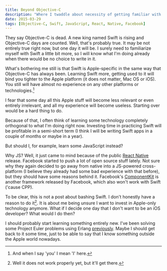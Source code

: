 ```yaml
---
title: Beyond Objective-C
description: "Where I twaddle about necessity of getting familiar with multiple platforms/languages."
date: 2015-03-29
tags: [Objective-C, Swift, JavaScript, React, Native, Facebook]
---
```

They say Objective-C is dead. A new king named Swift is rising and Objective-C days are counted. Well, that's probably true. It may be not entirely true right now, but one day it will be. I surely need to familiarize myself with Swift a little bit more, so I will know what I'm doing already when there would be no choice to write in it.

What's bothering me still is that Swift is Apple-specific in the same way that Objective-C has always been. Learning Swift more, getting used to it will bind you tighter to the Apple platform (it does not matter, Mac OS or iOS). You still will have almost no experience on any other platforms or technologies.<!--more-->[^1]

I fear that some day all this Apple stuff will become less relevant or even entirely irrelevant, and all my experience will become useless. Starting over would be a hard thing to do.

Because of that, I often think of learning some technology completely orthogonal to what I'm doing right now. Investing time in practicing Swift will be profitable in a semi-short term (I think I will be writing Swift apps in a couple of months or maybe in a year).

But should I, for example, learn some JavaScript instead?

Why JS? Well, it just came to mind because of the public [React Native](http://facebook.github.io/react-native/) release. Facebook started to push a lot of open source stuff lately. Not sure why they again decided to go away from native into a JS-powered cross-platform (I believe they already had some bad experience with that before), but they should have some reasons behind it. Facebook's [ComponentKit](http://componentkit.org/) is another framework released by Facebook, which also won't work with Swift ('cause CPP).

To be clear, this is not a post about bashing Swift. I don't honestly have a reason to do it[^2]. It is about me being unsure I want to invest in Apple-only technology anymore. What if I decide one day that I don't want to be an iOS developer? What would I do then?

I should probably start learning something entirely new. I've been solving some Project Euler problems using Erlang [previously](https://github.com/wanderwaltz/erlang-project-euler). Maybe I should get back to it some time, just to be able to say that I know something outside the Apple world nowadays.

[^1]: And when I say 'you' I mean 'I' here.
[^2]: Well it does not work properly yet, but it'll get there.
